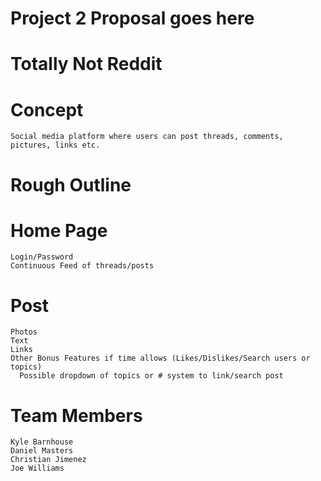 # Project 2 Proposal goes here

# Totally Not Reddit

# Concept
    Social media platform where users can post threads, comments, pictures, links etc.
  
# Rough Outline

# Home Page 
    Login/Password
    Continuous Feed of threads/posts

# Post
    Photos
    Text
    Links
    Other Bonus Features if time allows (Likes/Dislikes/Search users or topics)
      Possible dropdown of topics or # system to link/search post
  
  # Team Members
    Kyle Barnhouse
    Daniel Masters
    Christian Jimenez
    Joe Williams
